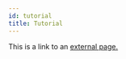 ```yaml
---
id: tutorial
title: Tutorial
---
```



This is a link to an [external page.](http://www.example.com)

